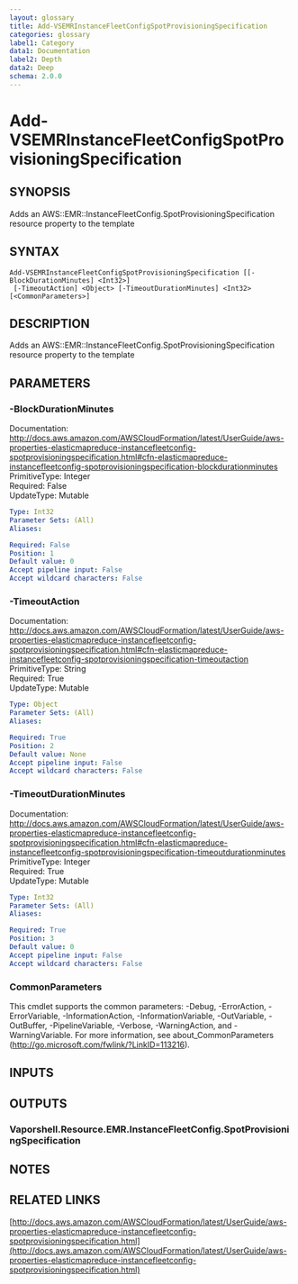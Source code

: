```yaml
---
layout: glossary
title: Add-VSEMRInstanceFleetConfigSpotProvisioningSpecification
categories: glossary
label1: Category
data1: Documentation
label2: Depth
data2: Deep
schema: 2.0.0
---
```


# Add-VSEMRInstanceFleetConfigSpotProvisioningSpecification

## SYNOPSIS
Adds an AWS::EMR::InstanceFleetConfig.SpotProvisioningSpecification resource property to the template

## SYNTAX

```
Add-VSEMRInstanceFleetConfigSpotProvisioningSpecification [[-BlockDurationMinutes] <Int32>]
 [-TimeoutAction] <Object> [-TimeoutDurationMinutes] <Int32> [<CommonParameters>]
```

## DESCRIPTION
Adds an AWS::EMR::InstanceFleetConfig.SpotProvisioningSpecification resource property to the template

## PARAMETERS

### -BlockDurationMinutes
Documentation: http://docs.aws.amazon.com/AWSCloudFormation/latest/UserGuide/aws-properties-elasticmapreduce-instancefleetconfig-spotprovisioningspecification.html#cfn-elasticmapreduce-instancefleetconfig-spotprovisioningspecification-blockdurationminutes    
PrimitiveType: Integer    
Required: False    
UpdateType: Mutable

```yaml
Type: Int32
Parameter Sets: (All)
Aliases:

Required: False
Position: 1
Default value: 0
Accept pipeline input: False
Accept wildcard characters: False
```

### -TimeoutAction
Documentation: http://docs.aws.amazon.com/AWSCloudFormation/latest/UserGuide/aws-properties-elasticmapreduce-instancefleetconfig-spotprovisioningspecification.html#cfn-elasticmapreduce-instancefleetconfig-spotprovisioningspecification-timeoutaction    
PrimitiveType: String    
Required: True    
UpdateType: Mutable

```yaml
Type: Object
Parameter Sets: (All)
Aliases:

Required: True
Position: 2
Default value: None
Accept pipeline input: False
Accept wildcard characters: False
```

### -TimeoutDurationMinutes
Documentation: http://docs.aws.amazon.com/AWSCloudFormation/latest/UserGuide/aws-properties-elasticmapreduce-instancefleetconfig-spotprovisioningspecification.html#cfn-elasticmapreduce-instancefleetconfig-spotprovisioningspecification-timeoutdurationminutes    
PrimitiveType: Integer    
Required: True    
UpdateType: Mutable

```yaml
Type: Int32
Parameter Sets: (All)
Aliases:

Required: True
Position: 3
Default value: 0
Accept pipeline input: False
Accept wildcard characters: False
```

### CommonParameters
This cmdlet supports the common parameters: -Debug, -ErrorAction, -ErrorVariable, -InformationAction, -InformationVariable, -OutVariable, -OutBuffer, -PipelineVariable, -Verbose, -WarningAction, and -WarningVariable.
For more information, see about_CommonParameters (http://go.microsoft.com/fwlink/?LinkID=113216).

## INPUTS

## OUTPUTS

### Vaporshell.Resource.EMR.InstanceFleetConfig.SpotProvisioningSpecification

## NOTES

## RELATED LINKS

[http://docs.aws.amazon.com/AWSCloudFormation/latest/UserGuide/aws-properties-elasticmapreduce-instancefleetconfig-spotprovisioningspecification.html](http://docs.aws.amazon.com/AWSCloudFormation/latest/UserGuide/aws-properties-elasticmapreduce-instancefleetconfig-spotprovisioningspecification.html)

